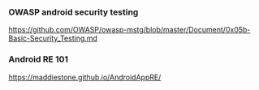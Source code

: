 ### OWASP android security testing
https://github.com/OWASP/owasp-mstg/blob/master/Document/0x05b-Basic-Security_Testing.md

### Android RE 101
https://maddiestone.github.io/AndroidAppRE/
